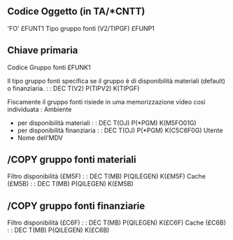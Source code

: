 ## Codice Oggetto (in TA/*CNTT)
'FO'                                          £FUNT1
Tipo gruppo fonti  (V2/TIPGF)                 £FUNP1
## Chiave primaria
Codice Gruppo fonti                           £FUNK1

Il tipo gruppo fonti specifica se il gruppo è di disponibilità materiali (default) o finanziaria.
 :  : DEC T(V2) P(TIPV2) K(TIPGF)

Fiscamente il gruppo fonti risiede in uma memorizzazione video così individuata : 
Ambiente
- per disponibilità materiali
 :  : DEC T(OJ) P(*PGM) K(M5FO01G)
- per disponibilità finanziaria
 :  : DEC T(OJ) P(*PGM) K(C5C6F0G)
Utente
- Nome dell'MDV

## /COPY gruppo fonti materiali
Filtro disponibilità (£M5F)
 :  : DEC T(MB) P(QILEGEN) K(£M5F)
Cache (£M5B)
 :  : DEC T(MB) P(QILEGEN) K(£M5B)

## /COPY gruppo fonti finanziarie
Filtro disponibilità (£C6F)
 :  : DEC T(MB) P(QILEGEN) K(£C6F)
Cache (£C6B)
 :  : DEC T(MB) P(QILEGEN) K(£C6B)
